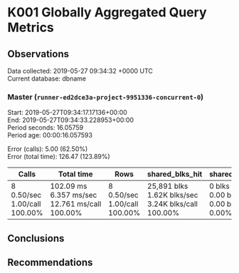 # K001 Globally Aggregated Query Metrics

## Observations ##
Data collected: 2019-05-27 09:34:32 +0000 UTC  
Current database: dbname  



### Master (`runner-ed2dce3a-project-9951336-concurrent-0`) ###
Start: 2019-05-27T09:34:17.17136+00:00  
End: 2019-05-27T09:34:33.228953+00:00  
Period seconds: 16.05759  
Period age: 00:00:16.057593  

Error (calls): 5.00 (62.50%)  
Error (total time): 126.47 (123.89%)

| Calls | Total&nbsp;time | Rows | shared_blks_hit | shared_blks_read | shared_blks_dirtied | shared_blks_written | blk_read_time | blk_write_time | kcache_reads | kcache_writes | kcache_user_time_ms | kcache_system_time |
|-------|------------|------|-----------------|------------------|---------------------|---------------------|---------------|----------------|--------------|---------------|---------------------|--------------------|
|8<br/>0.50/sec<br/>1.00/call<br/>100.00% |102.09&nbsp;ms<br/>6.357&nbsp;ms/sec<br/>12.761&nbsp;ms/call<br/>100.00% |8<br/>0.50/sec<br/>1.00/call<br/>100.00% |25,891&nbsp;blks<br/>1.62K&nbsp;blks/sec<br/>3.24K&nbsp;blks/call<br/>100.00% |0&nbsp;blks<br/>0.00&nbsp;blks/sec<br/>0.00&nbsp;blks/call<br/>0.00% |0&nbsp;blks<br/>0.00&nbsp;blks/sec<br/>0.00&nbsp;blks/call<br/>0.00% |0&nbsp;blks<br/>0.00&nbsp;blks/sec<br/>0.00&nbsp;blks/call<br/>0.00% |0.00&nbsp;ms<br/>0.000&nbsp;ms/sec<br/>0.000&nbsp;ms/call<br/>0.00% |0.00&nbsp;ms<br/>0.000&nbsp;ms/sec<br/>0.000&nbsp;ms/call<br/>0.00% |0.00&nbsp;bytes<br/>0.00&nbsp;bytes/sec<br/>0.00&nbsp;bytes/call<br/>0.00% |0.00&nbsp;bytes<br/>0.00&nbsp;bytes/sec<br/>0.00&nbsp;bytes/call<br/>0.00% |0.00&nbsp;ms<br/>0.000&nbsp;ms/sec<br/>0.000&nbsp;ms/call<br/>0.00% |0.00&nbsp;ms<br/>0.000&nbsp;ms/sec<br/>0.000&nbsp;ms/call<br/>0.00%|





## Conclusions ##


## Recommendations ##

